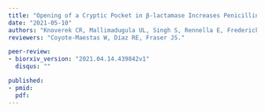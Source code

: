 ```yaml
---
title: "Opening of a Cryptic Pocket in β-lactamase Increases Penicillinase Activity."
date: "2021-05-10"
authors: "Knoverek CR, Mallimadugula UL, Singh S, Rennella E, Frederick TE, Yuwen T, Raavicharla S, Kay LE, and Bowman GR."
reviewers: "Coyote-Maestas W, Díaz RE, Fraser JS."

peer-review:
- biorxiv_version: "2021.04.14.439842v1"
  disqus: ""

published:
- pmid:
  pdf:
---
```

